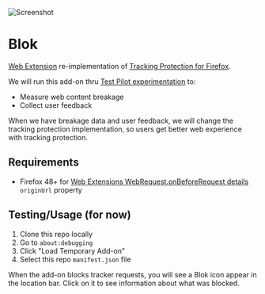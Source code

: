 ![Screenshot](https://raw.githubusercontent.com/groovecoder/blok/master/img/screenshot.png)
# Blok
[Web Extension](https://developer.mozilla.org/en-US/Add-ons/WebExtensions/) re-implementation of [Tracking Protection for Firefox](https://support.mozilla.org/en-US/kb/tracking-protection-pbm).

We will run this add-on thru [Test Pilot experimentation](https://testpilot.firefox.com/experiments) to:

* Measure web content breakage
* Collect user feedback

When we have breakage data and user feedback, we will change the tracking protection implementation, so users get better web experience with tracking protection.

## Requirements

* Firefox 48+ for [Web Extensions WebRequest.onBeforeRequest details](https://developer.mozilla.org/en-US/Add-ons/WebExtensions/API/WebRequest/onBeforeRequest#details) `originUrl` property

## Testing/Usage (for now)

1. Clone this repo locally
2. Go to `about:debugging`
3. Click "Load Temporary Add-on"
4. Select this repo `manifest.json` file

When the add-on blocks tracker requests, you will see a Blok icon appear in the location bar. Click on it to see information about what was blocked.

